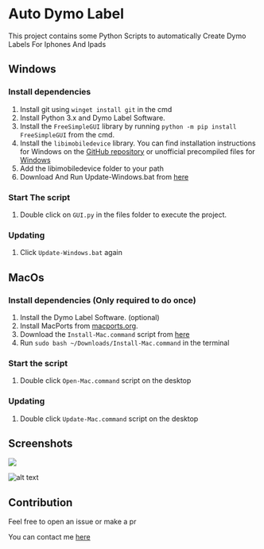 # Auto Dymo Label

This project contains some Python Scripts to automatically Create Dymo Labels For Iphones And Ipads
 
## Windows

### Install dependencies
1. Install git using `winget install git` in the cmd
2. Install Python 3.x and Dymo Label Software.
3. Install the `FreeSimpleGUI` library by running `python -m pip install FreeSimpleGUI` from the cmd.
4. Install the `libimobiledevice` library. You can find installation instructions for Windows on the [GitHub repository](https://github.com/libimobiledevice/libimobiledevice) or unofficial precompiled files for [Windows](https://github.com/L1ghtmann/libimobiledevice)
5. Add the libimobiledevice folder to your path
6. Download And Run Update-Windows.bat from [here](https://github.com/iwannet/Auto-Dymo-Label/releases/latest)

### Start The script

1. Double click on `GUI.py` in the files folder to execute the project.

### Updating

1. Click `Update-Windows.bat` again

## MacOs


### Install dependencies (Only required to do once)
1. Install the Dymo Label Software. (optional)
2. Install MacPorts from [macports.org](https://www.macports.org/).
3. Download the `Install-Mac.command` script from [here](https://github.com/iwannet/Auto-Dymo-Label/releases/latest/download/Install-Mac.command)
4. Run `sudo bash ~/Downloads/Install-Mac.command` in the terminal

### Start the script

1. Double click `Open-Mac.command` script on the desktop


### Updating

1. Double click `Update-Mac.command` script on the desktop


## Screenshots


![](https://github.com/iwannet/Auto-Dymo-Label/blob/main/App.png?raw=true)

![alt text](https://github.com/iwannet/Auto-Dymo-Label/blob/main/Overview.png?raw=true)


## Contribution

Feel free to open an issue or make a pr

You can contact me [here](https://www.iwannet.cc/#contact)
